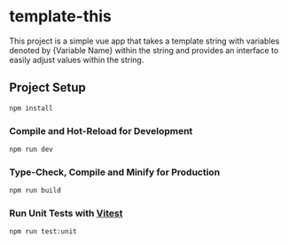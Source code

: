 # template-this
This project is a simple vue app that takes a template string with variables denoted by {Variable Name} within the string 
and provides an interface to easily adjust values within the string.

## Project Setup

```sh
npm install
```

### Compile and Hot-Reload for Development

```sh
npm run dev
```

### Type-Check, Compile and Minify for Production

```sh
npm run build
```

### Run Unit Tests with [Vitest](https://vitest.dev/)

```sh
npm run test:unit
```
